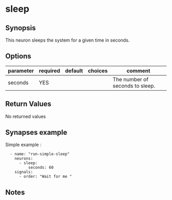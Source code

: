 # sleep

## Synopsis

This neuron sleeps the system for a given time in seconds.

## Options

| parameter | required | default | choices | comment                         |
|-----------|----------|---------|---------|---------------------------------|
| seconds   | YES      |         |         | The number of seconds to sleep. |

## Return Values

No returned values

## Synapses example

Simple example : 

```
  - name: "run-simple-sleep"
    neurons:
      - sleep:
          seconds: 60
    signals:
      - order: "Wait for me "
```


## Notes

